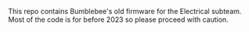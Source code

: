 This repo contains Bumblebee's old firmware for the Electrical subteam. Most of the code is for before 2023 so please proceed with caution.
